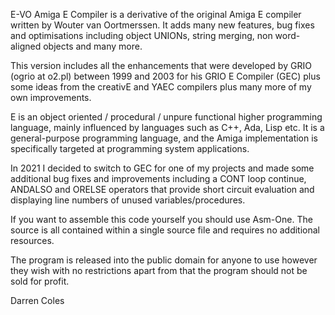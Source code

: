 E-VO Amiga E Compiler is a derivative of the original Amiga E compiler written
by Wouter van Oortmerssen. It adds many new features, bug fixes and
optimisations including object UNIONs, string merging, non word-aligned
objects and many more.

This version includes all the enhancements that were developed by GRIO
(ogrio at o2.pl) between 1999 and 2003 for his GRIO E Compiler (GEC) plus
some ideas from the creativE and YAEC compilers plus many more of my own
improvements.

E is an object oriented / procedural / unpure functional higher programming
language, mainly influenced by languages such as C++, Ada, Lisp etc.  It is a
general-purpose programming language, and the Amiga implementation is
specifically targeted at programming system applications.

In 2021 I decided to switch to GEC for one of my projects and made some
additional bug fixes and improvements including a CONT loop continue,
ANDALSO and ORELSE operators that provide short circuit evaluation and
displaying line numbers of unused variables/procedures.

If you want to assemble this code yourself you should use Asm-One. The
source is all contained within a single source file and requires no additional
resources.

The program is released into the public domain for anyone to use however they
wish with no restrictions apart from that the program should not be sold for
profit.

Darren Coles